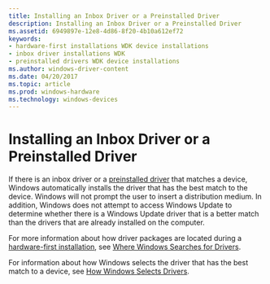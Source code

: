```yaml
---
title: Installing an Inbox Driver or a Preinstalled Driver
description: Installing an Inbox Driver or a Preinstalled Driver
ms.assetid: 6949897e-12e8-4d86-8f20-4b10a612ef72
keywords:
- hardware-first installations WDK device installations
- inbox driver installations WDK
- preinstalled drivers WDK device installations
ms.author: windows-driver-content
ms.date: 04/20/2017
ms.topic: article
ms.prod: windows-hardware
ms.technology: windows-devices
---
```


# Installing an Inbox Driver or a Preinstalled Driver


If there is an inbox driver or a [preinstalled driver](preinstalling-driver-packages.md) that matches a device, Windows automatically installs the driver that has the best match to the device. Windows will not prompt the user to insert a distribution medium. In addition, Windows does not attempt to access Windows Update to determine whether there is a Windows Update driver that is a better match than the drivers that are already installed on the computer.

For more information about how driver packages are located during a [hardware-first installation](hardware-first-installation.md), see [Where Windows Searches for Drivers](where-setup-searches-for-drivers.md).

For information about how Windows selects the driver that has the best match to a device, see [How Windows Selects Drivers](how-setup-selects-drivers.md).

 

 





